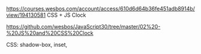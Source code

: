 https://courses.wesbos.com/account/access/610d6d64b36fe451adb8914b/view/194130581
CSS + JS Clock

https://github.com/wesbos/JavaScript30/tree/master/02%20-%20JS%20and%20CSS%20Clock

CSS: shadow-box, inset,
